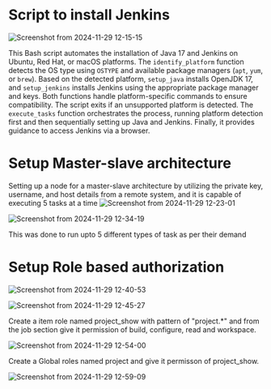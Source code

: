 # Script to install Jenkins

![Screenshot from 2024-11-29 12-15-15](https://github.com/user-attachments/assets/c0016c10-78a2-4840-ad10-6513d6d2d659)

This Bash script automates the installation of Java 17 and Jenkins on Ubuntu, Red Hat, or macOS platforms. The `identify_platform` function detects the OS type using `OSTYPE` and available package managers (`apt`, `yum`, or `brew`). Based on the detected platform, `setup_java` installs OpenJDK 17, and `setup_jenkins` installs Jenkins using the appropriate package manager and keys. Both functions handle platform-specific commands to ensure compatibility. The script exits if an unsupported platform is detected. The `execute_tasks` function orchestrates the process, running platform detection first and then sequentially setting up Java and Jenkins. Finally, it provides guidance to access Jenkins via a browser.


# Setup Master-slave architecture
Setting up a node for a master-slave architecture by utilizing the private key, username, and host details from a remote system, and it is capable of executing 5 tasks at a time
![Screenshot from 2024-11-29 12-23-01](https://github.com/user-attachments/assets/b7d2aad5-4c6a-4454-a11d-bf785d5bfd4f)

![Screenshot from 2024-11-29 12-34-19](https://github.com/user-attachments/assets/55a977b7-fc14-4642-872a-c6e2f04ebe09)


This was done to run upto 5 different types of task as per their demand

# Setup Role based authorization

![Screenshot from 2024-11-29 12-40-53](https://github.com/user-attachments/assets/049280e0-3691-4fc8-a211-aeb24abc415d)

![Screenshot from 2024-11-29 12-45-27](https://github.com/user-attachments/assets/7de52f25-e441-409b-bc0e-8fc213e0f1db)

Create a item role named project_show with pattern of "project.*" and from the job section give it permission of build, configure, read and workspace.

![Screenshot from 2024-11-29 12-54-00](https://github.com/user-attachments/assets/fecfee65-5378-4cc1-966d-5a031d026acd)

Create a Global roles named project and give it permisson of project_show.

![Screenshot from 2024-11-29 12-59-09](https://github.com/user-attachments/assets/6152969f-8770-4f79-a794-bd1cb1c3b675)





